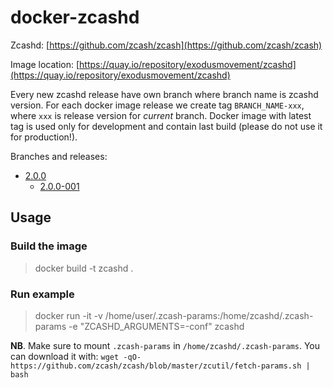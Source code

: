 # docker-zcashd

Zcashd: [https://github.com/zcash/zcash](https://github.com/zcash/zcash)

Image location: [https://quay.io/repository/exodusmovement/zcashd](https://quay.io/repository/exodusmovement/zcashd)

Every new zcashd release have own branch where branch name is zcashd version. For each docker image release we create tag `BRANCH_NAME-xxx`, where `xxx` is release version for *current* branch. Docker image with latest tag is used only for development and contain last build (please do not use it for production!).

Branches and releases:

 - [2.0.0](https://github.com/ExodusMovement/docker-zcashd/tree/2.0.0)
   - [2.0.0-001](https://github.com/ExodusMovement/docker-zcashd/tree/2.0.0-001)

## Usage

### Build the image

> docker build -t zcashd .

### Run example

> docker run -it -v /home/user/.zcash-params:/home/zcashd/.zcash-params -e "ZCASHD_ARGUMENTS=-conf" zcashd

**NB**. Make sure to mount `.zcash-params` in `/home/zcashd/.zcash-params`. You can download it with: `wget -qO- https://github.com/zcash/zcash/blob/master/zcutil/fetch-params.sh | bash`
